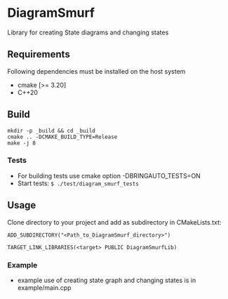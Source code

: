 # DiagramSmurf
Library for creating State diagrams and changing states

## Requirements

Following dependencies must be installed on the host system

- cmake [>= 3.20]
- C++20

## Build

```
mkdir -p _build && cd _build
cmake .. -DCMAKE_BUILD_TYPE=Release
make -j 8
```

### Tests
- For building tests use cmake option -DBRINGAUTO_TESTS=ON 
- Start tests: `$ ./test/diagram_smurf_tests`

## Usage

Clone directory to your project and add as subdirectory in CMakeLists.txt:
  ```
  ADD_SUBDIRECTORY("<Path_to_DiagramSmurf_directory>")
  
  TARGET_LINK_LIBRARIES(<target> PUBLIC DiagramSmurfLib)
  ```

### Example
- example use of creating state graph and changing states is in example/main.cpp